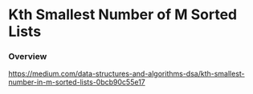 # Kth Smallest Number of M Sorted Lists

### Overview

https://medium.com/data-structures-and-algorithms-dsa/kth-smallest-number-in-m-sorted-lists-0bcb90c55e17
